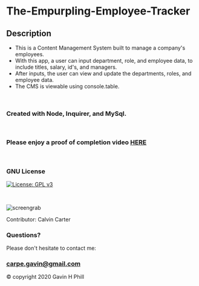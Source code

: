 # The-Empurpling-Employee-Tracker

## Description

- This is a Content Management System built to manage a company's employees.
- With this app, a user can input department, role, and employee data, to include titles, salary, id's, and managers.
- After inputs, the user can view and update the departments, roles, and employee data.
- The CMS is viewable using console.table.

<br>

### Created with Node, Inquirer, and MySql. 
<br>

### Please enjoy a proof of completion video [HERE]()
<br>

### GNU License
[![License: GPL v3](https://img.shields.io/badge/License-GPLv3-blue.svg)](https://www.gnu.org/licenses/gpl-3.0)

<br>

![screengrab]()

Contributor: Calvin Carter

### Questions?
Please don't hesitate to contact me:

### carpe.gavin@gmail.com

© copyright 2020 Gavin H Phill